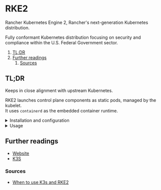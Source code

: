 # RKE2

Rancher Kubernetes Engine 2, Rancher's next-generation Kubernetes distribution.

Fully conformant Kubernetes distribution focusing on security and compliance within the U.S. Federal Government sector.

1. [TL;DR](#tldr)
1. [Further readings](#further-readings)
   1. [Sources](#sources)

## TL;DR

Keeps in close alignment with upstream Kubernetes.

RKE2 launches control plane components as static pods, managed by the kubelet.<br/>
It uses `containerd` as the embedded container runtime.

<details>
  <summary>Installation and configuration</summary>

```sh
curl -sfL 'https://get.rke2.io' | sudo sh - \
&& sudo systemctl enable --now 'rke2-server.service'
```

</details>

<details>
  <summary>Usage</summary>

```sh
# Use the provided `kubectl`.
export KUBECONFIG='/etc/rancher/rke2/rke2.yaml' \
/var/lib/rancher/rke2/bin/kubectl get pods

# Restore clusters from snapshots.
rke2 server --cluster-reset \
  --cluster-reset-restore-path="/var/lib/rancher/rke2/server/db/etcd-old-${BACKUP_DATE}"
```

</details>

<!-- Uncomment if needed
<details>
  <summary>Real world use cases</summary>
</details>
-->

## Further readings

- [Website]
- [K3S]

### Sources

- [When to use K3s and RKE2]

<!--
  References
  -->

<!-- In-article sections -->
<!-- Knowledge base -->
[k3s]: k3s.md

<!-- Files -->
<!-- Upstream -->
[website]: https://docs.rke2.io/
[when to use k3s and rke2]: https://www.suse.com/c/rancher_blog/when-to-use-k3s-and-rke2/

<!-- Others -->
